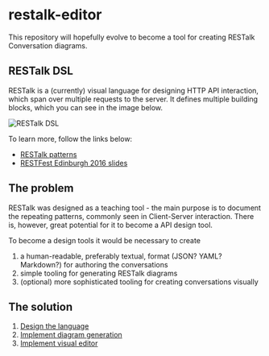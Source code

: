 # restalk-editor

This repository will hopefully evolve to become a tool for creating RESTalk Conversation diagrams.

## RESTalk DSL

RESTalk is a (currently) visual language for designing HTTP API interaction, which span over multiple requests to the server. 
It defines multiple building blocks, which you can see in the image below.

![RESTalk DSL](http://restalk-patterns.org/img/notation_horizontal.svg)

To learn more, follow the links below:

* [RESTalk patterns](http://restalk-patterns.org/)
* [RESTFest Edinburgh 2016 slides](https://github.com/RESTFest/2016-Edinburgh/wiki/Cesare-Pautasso#proposed-talks)

## The problem

RESTalk was designed as a teaching tool - the main purpose is to document the repeating patterns, commonly seen in Client-Server 
interaction. There is, however, great potential for it to become a API design tool. 

To become a design tools it would be necessary to create 

1. a human-readable, preferably textual, format (JSON? YAML? Markdown?) for authoring the conversations
2. simple tooling for generating RESTalk diagrams
3. (optional) more sophisticated tooling for creating conversations visually

## The solution

1. [Design the language][issue-design]
2. [Implement diagram generation][issue-generation]
3. [Implement visual editor][issue-editor]

[issue-design]: https://github.com//tpluscode/restalk-editor/issues/1
[issue-generation]: https://github.com//tpluscode/restalk-editor/issues/2
[issue-editor]: https://github.com//tpluscode/restalk-editor/issues/3
